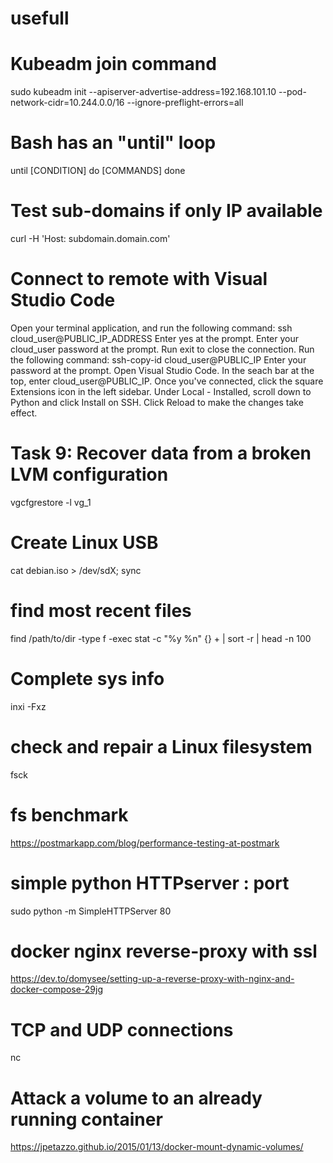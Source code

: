 # usefull

# Kubeadm join command
sudo kubeadm init --apiserver-advertise-address=192.168.101.10 --pod-network-cidr=10.244.0.0/16 --ignore-preflight-errors=all



# Bash has an "until" loop
until [CONDITION]
do
  [COMMANDS]
done


# Test sub-domains if only IP available
curl <IP> -H 'Host: subdomain.domain.com'

# Connect to remote with Visual Studio Code 

Open your terminal application, and run the following command:
ssh cloud_user@PUBLIC_IP_ADDRESS
Enter yes at the prompt.
Enter your cloud_user password at the prompt.
Run exit to close the connection.
Run the following command:
ssh-copy-id cloud_user@PUBLIC_IP
Enter your password at the prompt.
Open Visual Studio Code.
In the seach bar at the top, enter cloud_user@PUBLIC_IP.
Once you've connected, click the square Extensions icon in the left sidebar.
Under Local - Installed, scroll down to Python and click Install on SSH.
Click Reload to make the changes take effect.

# Task 9: Recover data from a broken LVM configuration
vgcfgrestore -l vg_1

# Create Linux USB
cat debian.iso > /dev/sdX; sync


# find most recent files 
find /path/to/dir -type f -exec stat -c "%y %n" {} + | sort -r | head -n 100 

# Complete sys info
inxi -Fxz

# check and repair a Linux filesystem

fsck

# fs benchmark
https://postmarkapp.com/blog/performance-testing-at-postmark

# simple python HTTPserver : port 
sudo python -m SimpleHTTPServer 80

# docker nginx reverse-proxy with ssl
https://dev.to/domysee/setting-up-a-reverse-proxy-with-nginx-and-docker-compose-29jg

# TCP and UDP connections
nc

# Attack a volume to an already running container
https://jpetazzo.github.io/2015/01/13/docker-mount-dynamic-volumes/

